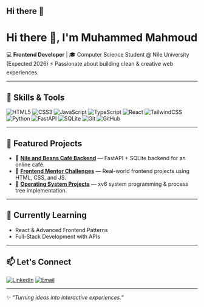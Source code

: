 ## Hi there 👋
# Hi there 👋, I'm Muhammed Mahmoud

💻 **Frontend Developer** | 🎓 Computer Science Student @ Nile University (Expected 2026)
⚡ Passionate about building clean & creative web experiences.

---

## 🚀 Skills & Tools

![HTML5](https://img.shields.io/badge/HTML5-E34F26?style=for-the-badge\&logo=html5\&logoColor=white)
![CSS3](https://img.shields.io/badge/CSS3-1572B6?style=for-the-badge\&logo=css3\&logoColor=white)
![JavaScript](https://img.shields.io/badge/JavaScript-F7E017?style=for-the-badge\&logo=javascript\&logoColor=black)
![TypeScript](https://img.shields.io/badge/TypeScript-3178C6?style=for-the-badge\&logo=typescript\&logoColor=white)
![React](https://img.shields.io/badge/React-20232A?style=for-the-badge\&logo=react\&logoColor=61DAFB)
![TailwindCSS](https://img.shields.io/badge/Tailwind_CSS-38B2AC?style=for-the-badge\&logo=tailwind-css\&logoColor=white)
![Python](https://img.shields.io/badge/Python-3776AB?style=for-the-badge\&logo=python\&logoColor=white)
![FastAPI](https://img.shields.io/badge/FastAPI-009688?style=for-the-badge\&logo=fastapi\&logoColor=white)
![SQLite](https://img.shields.io/badge/SQLite-07405E?style=for-the-badge\&logo=sqlite\&logoColor=white)
![Git](https://img.shields.io/badge/Git-F05033?style=for-the-badge\&logo=git\&logoColor=white)
![GitHub](https://img.shields.io/badge/GitHub-000000?style=for-the-badge\&logo=github\&logoColor=white)

---

## 📌 Featured Projects

* 🔹 **[Nile and Beans Café Backend](https://github.com/your-repo)** — FastAPI + SQLite backend for an online café.
* 🔹 **[Frontend Mentor Challenges](https://github.com/your-repo)** — Real-world frontend projects using HTML, CSS, and JS.
* 🔹 **[Operating System Projects](https://github.com/your-repo)** — xv6 system programming & process tree implementation.

---

## 🌱 Currently Learning

* React & Advanced Frontend Patterns
* Full-Stack Development with APIs

---

## 📫 Let's Connect

[![LinkedIn](https://img.shields.io/badge/LinkedIn-0A66C2?style=for-the-badge&logo=linkedin&logoColor=white)](https://www.linkedin.com/in/muhammed-mahmoud-7b933933b/)
[![Email](https://img.shields.io/badge/Email-D14836?style=for-the-badge\&logo=gmail\&logoColor=white)](mailto:moo7ameed222666@gmail.com)

---

✨ *“Turning ideas into interactive experiences.”*

